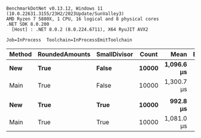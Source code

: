 ```

BenchmarkDotNet v0.13.12, Windows 11 (10.0.22631.3155/23H2/2023Update/SunValley3)
AMD Ryzen 7 5800X, 1 CPU, 16 logical and 8 physical cores
.NET SDK 8.0.200
  [Host] : .NET 8.0.2 (8.0.224.6711), X64 RyuJIT AVX2

Job=InProcess  Toolchain=InProcessEmitToolchain  

```
| Method | RoundedAmounts | SmallDivisor | Count | Mean       | Error   | StdDev  | Ratio |
|------- |--------------- |------------- |------ |-----------:|--------:|--------:|------:|
| **New**    | **True**           | **False**        | **10000** | **1,096.6 μs** | **5.91 μs** | **5.53 μs** |  **0.84** |
| Main   | True           | False        | 10000 | 1,300.7 μs | 6.65 μs | 5.90 μs |  1.00 |
|        |                |              |       |            |         |         |       |
| **New**    | **True**           | **True**         | **10000** |   **992.8 μs** | **3.21 μs** | **3.00 μs** |  **0.92** |
| Main   | True           | True         | 10000 | 1,081.0 μs | 8.09 μs | 7.56 μs |  1.00 |
